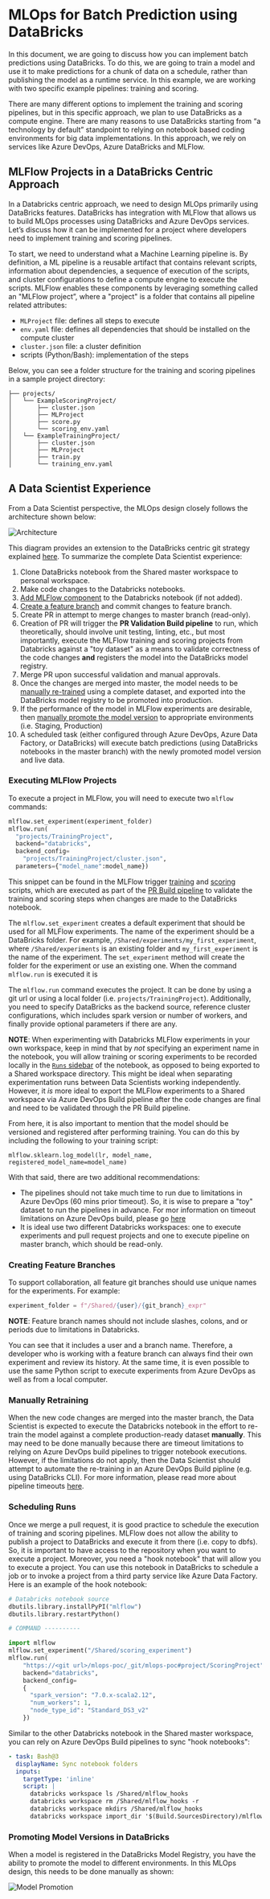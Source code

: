 # MLOps for Batch Prediction using DataBricks #

In this document, we are going to discuss how you can implement batch predictions using DataBricks. To do this, we are going to train a model and use it to make predictions for a chunk of data on a schedule, rather than publishing the model as a runtime service. In this example, we are working with two specific example pipelines: training and scoring.

There are many different options to implement the training and scoring pipelines, but in this specific approach, we plan to use DataBricks as a compute engine. There are many reasons to use DataBricks starting from “a technology by default” standpoint to relying on notebook based coding environments for big data implementations. In this approach, we rely on services like Azure DevOps, Azure DataBricks and MLFlow.

## MLFlow Projects in a DataBricks Centric Approach ##

In a Databricks centric approach, we need to design MLOps primarily using DataBricks features. DataBricks has integration with MLFlow that allows us to build MLOps processes using DataBricks and Azure DevOps services. Let’s discuss how it can be implemented for a project where developers need to implement training and scoring pipelines.

To start, we need to understand what a Machine Learning pipeline is. By definition, a ML pipeline is a reusable artifact that contains relevant scripts, information about dependencies, a sequence of execution of the scripts, and cluster configurations to define a compute engine to execute the scripts. MLFlow enables these components by leveraging something called an "MLFlow project”, where a "project" is a folder that contains all pipeline related attributes:

- `MLProject` file: defines all steps to execute
- `env.yaml` file: defines all dependencies that should be installed on the compute cluster
- `cluster.json` file: a cluster definition
- scripts (Python/Bash): implementation of the steps

Below, you can see a folder structure for the training and scoring pipelines in a sample project directory:

```
├── projects/
│   └── ExampleScoringProject/
│       ├── cluster.json
│       ├── MLProject
│       ├── score.py
│       └── scoring_env.yaml
│   └── ExampleTrainingProject/
│       ├── cluster.json
│       ├── MLProject
│       ├── train.py
│       └── training_env.yaml
```

## A Data Scientist Experience ##

From a Data Scientist perspective, the MLOps design closely follows the architecture shown below:

![Architecture](assets/mlops_data_scientists/architecture.png)

This diagram provides an extension to the DataBricks centric git strategy explained [here](./databricks_git_strategy.md#databrickscentricapproach). To summarize the complete Data Scientist experience:

1. Clone DataBricks notebook from the Shared master workspace to personal workspace.
2. Make code changes to the Databricks notebooks.
3. [Add MLFlow component](./mlops_data_scientists.md#executing-mlflow-projects) to the Databricks notebook (if not added).
4. [Create a feature branch](./mlops_data_scientists.md#creating-feature-branches) and commit changes to feature branch.
5. Create PR in attempt to merge changes to master branch (read-only).
6. Creation of PR will trigger the **PR Validation Build pipeline** to run, which theoretically, should involve unit testing, linting, etc., but most importantly, execute the MLFlow training and scoring projects from Databricks against a "toy dataset" as a means to validate correctness of the code changes **and** registers the model into the DataBricks model registry.
7. Merge PR upon successful validation and manual approvals.
8. Once the changes are merged into master, the model needs to be [manually re-trained](./mlops_data_scientists.md#manually-retraining) using a complete dataset, and exported into the DataBricks model registry to be promoted into production.
9. If the performance of the model in MLFlow experiments are desirable, then [manually promote the model version](./mlops_data_scientists.md#promoting-model-versions-in-databricks) to appropriate environments (i.e. Staging, Production)
10. A scheduled task (either configured through Azure DevOps, Azure Data Factory, or DataBricks) will execute batch predictions (using DataBricks notebooks in the master branch) with the newly promoted model version and live data.

### Executing MLFlow Projects ###

To execute a project in MLFlow, you will need to execute two `mlflow` commands:

```py
mlflow.set_experiment(experiment_folder)
mlflow.run(
  "projects/TrainingProject",
  backend="databricks",
  backend_config=
    "projects/TrainingProject/cluster.json",
  parameters={"model_name":model_name})
```

This snippet can be found in the MLFlow trigger [training](../mlflow_triggers/start_training_devops.py) and [scoring](../mlflow_triggers/start_scoring_devops.py) scripts, which are executed as part of the [PR Build pipeline](../.azure_pipelines/mlops_run_pipelines_pr.yml) to validate the training and scoring steps when changes are made to the DataBricks notebook.

The `mlflow.set_experiment` creates a default experiment that should be used for all MLFlow experiments. The name of the experiment should be a DataBricks folder. For example, `/Shared/experiments/my_first_experiment`, where `/Shared/experiments` is an existing folder and `my_first_experiment` is the name of the experiment. The `set_experiment` method will create the folder for the experiment or use an existing one. When the command `mlflow.run` is executed it is

The `mlflow.run` command executes the project. It can be done by using a git url or using a local folder (i.e. `projects/TrainingProject`). Additionally, you need to specify DataBricks as the backend source, reference cluster configurations, which includes spark version or number of workers, and finally provide optional parameters if there are any.

**NOTE**: When experimenting with Databricks MLFlow experiments in your own workspace, keep in mind that by _not_ specifying an experiment name in the notebook, you will allow training or scoring experiments to be recorded locally in the [`Runs` sidebar](https://docs.databricks.com/applications/mlflow/tracking.html#view-notebook-experiments-and-runs) of the notebook, as opposed to being exported to a Shared workspace directory. This might be ideal when separating experimentation runs between Data Scientists working independently. However, it _is_ more ideal to export the MLFlow experiments to a Shared workspace via Azure DevOps Build pipeline after the code changes are final and need to be validated through the PR Build pipeline.

From here, it is also important to mention that the model should be versioned and registered after performing training. You can do this by including the following to your training script:

```mlflow.sklearn.log_model(lr, model_name, registered_model_name=model_name)```

With that said, there are two additional recommendations:

- The pipelines should not take much time to run due to limitations in Azure DevOps (60 mins prior timeout). So, it is wise to prepare a "toy" dataset to run the pipelines in advance. For mor information on timeout limitations on Azure DevOps build, please go [here](https://docs.microsoft.com/en-us/azure/devops/pipelines/process/phases?view=azure-devops&tabs=yaml#timeouts)
- It is ideal use two different Databricks workspaces: one to execute experiments and pull request projects and one to execute pipeline on master branch, which should be read-only.

### Creating Feature Branches ###

To support collaboration, all feature git branches should use unique names for the experiments. For example:

```py
experiment_folder = f"/Shared/{user}/{git_branch}_expr"
```

**NOTE**: Feature branch names should not include slashes, colons, and or periods due to limitations in Databricks.

You can see that it includes a user and a branch name. Therefore, a developer who is working with a feature branch can always find their own experiment and review its history. At the same time, it is even possible to use the same Python script to execute experiments from Azure DevOps as well as from a local computer.

### Manually Retraining ###

When the new code changes are merged into the master branch, the Data Scientist is expected to execute the Databricks notebook in the effort to re-train the model against a complete production-ready dataset **manually**. This may need to be done manually because there are timeout limitations to relying on Azure DevOps build pipelines to trigger notebook executions. However, if the limitations do not apply, then the Data Scientist should attempt to automate the re-training in an Azure DevOps Build pipline (e.g. using DataBricks CLI). For more information, please read more about pipeline timeouts [here](https://docs.microsoft.com/en-us/azure/devops/pipelines/process/phases?view=azure-devops&tabs=yaml#timeouts).

### Scheduling Runs ###

Once we merge a pull request, it is good practice to schedule the execution of training and scoring pipelines. MLFlow does not allow the ability to publish a project to DataBricks and execute it from there (i.e. copy to dbfs). So, it is important to have access to the repository when you want to execute a project. Moreover, you need a "hook notebook" that will allow you to execute a project. You can use this notebook in DataBricks to schedule a job or to invoke a project from a third party service like Azure Data Factory. Here is an example of the hook notebook:

```py
# Databricks notebook source
dbutils.library.installPyPI("mlflow")
dbutils.library.restartPython()

# COMMAND ----------

import mlflow
mlflow.set_experiment("/Shared/scoring_experiment")
mlflow.run(
    "https://<git url>/mlops-poc/_git/mlops-poc#project/ScoringProject",
    backend="databricks",
    backend_config=
    {
      "spark_version": "7.0.x-scala2.12",
      "num_workers": 1,
      "node_type_id": "Standard_DS3_v2"
    })
```

Similar to the other Databricks notebook in the Shared master workspace, you can rely on Azure DevOps Build pipelines to sync "hook notebooks":

```yml
- task: Bash@3
  displayName: Sync notebook folders
  inputs:
    targetType: 'inline'
    script: |
      databricks workspace ls /Shared/mlflow_hooks
      databricks workspace rm /Shared/mlflow_hooks -r
      databricks workspace mkdirs /Shared/mlflow_hooks
      databricks workspace import_dir '$(Build.SourcesDirectory)/mlflow_hooks' /Shared/mlflow_hooks
```

### Promoting Model Versions in DataBricks ###

When a model is registered in the DataBricks Model Registry, you have the ability to promote the model to different environments. In this MLOps design, this needs to be done manually as shown:

![Model Promotion](assets/mlops_data_scientists/promote_model.png)
